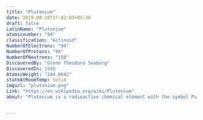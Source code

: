 ```yaml
---
title: "Plutonium"
date: 2019-08-28T17:42:03+05:30
draft: false
LatinName: "Plutonium"
atomicnumber: "94"
classification: "Actinoid"
NumberOfElectrons: "94"
NumberOfProtons: "94"
NumberOfNeutrons: "150" 
DiscoveredBy: "Glenn Theodore Seaborg" 
DiscoveredIn: 1940
AtomicWeight: "244.0642"
stateAtRoomTemp: Solid
imgurl: "plutonium.png"
Link: "https://en.wikipedia.org/wiki/Plutonium"
about: "Plutonium is a radioactive chemical element with the symbol Pu and atomic number 94. It is an actinide metal of silvery-gray appearance that tarnishes when exposed to air, and forms a dull coating when oxidized. The element normally exhibits six allotropes and four oxidation states. It reacts with carbon, halogens, nitrogen, silicon, and hydrogen. When exposed to moist air, it forms oxides and hydrides that can expand the sample up to 70% in volume, which in turn flake off as a powder that is pyrophoric. It is radioactive and can accumulate in bones, which makes the handling of plutonium dangerous."


---
```


